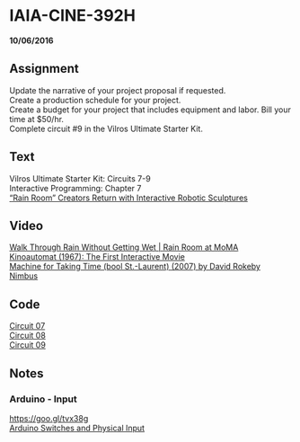 # IAIA-CINE-392H
**10/06/2016**

## Assignment
Update the narrative of your project proposal if requested.  
Create a production schedule for your project.  
Create a budget for your project that includes equipment and labor. Bill your time at $50/hr.  
Complete circuit #9 in the Vilros Ultimate Starter Kit.  

## Text
Vilros Ultimate Starter Kit: Circuits 7-9  
Interactive Programming: Chapter 7  
[“Rain Room” Creators Return with Interactive Robotic Sculptures](https://www.artsy.net/article/artsy-editorial-rain-room-creators-return-with-interactive-robotic-sculptures)  

## Video
[Walk Through Rain Without Getting Wet | Rain Room at MoMA](https://www.youtube.com/watch?v=7cem71cR0S0)  
[Kinoautomat (1967): The First Interactive Movie](https://www.youtube.com/watch?v=-vnI7DtqnSw)  
[Machine for Taking Time (bool St.-Laurent) (2007) by David Rokeby](https://vimeo.com/6025597)  
[Nimbus](http://www.laphil.com/visit/nimbus)  

## Code
[Circuit 07](../arduino/Circuit_07/Circuit_07.ino)  
[Circuit 08](../arduino/Circuit_08/Circuit_08.ino)  
[Circuit 09](../arduino/Circuit_09/Circuit_09.ino)  

## Notes  

### Arduino - Input
https://goo.gl/tvx38g  
[Arduino Switches and Physical Input](http://www.trossenrobotics.com/store/c/3384-Arduino-Switches-Physical-Input.aspx)
